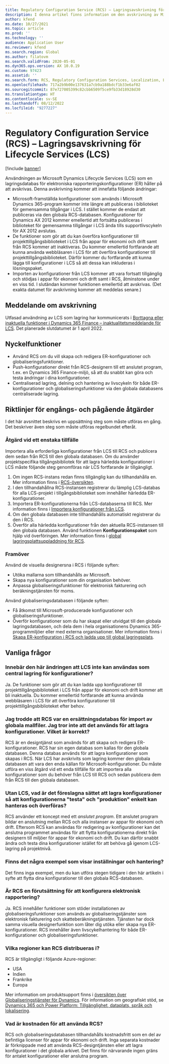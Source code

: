 ```yaml
---
title: Regulatory Configuration Service (RCS) – Lagringsavskrivning för Lifecycle Services (LCS)
description: I denna artikel finns information om den avskrivning av Microsoft Dynamics Lifecycle Services (LCS)-lagring som planerats som en del av sammanslagningen av den globala databasen för Regulatory Configuration Service (RCS).
author: kfend
ms.date: 10/27/2021
ms.topic: article
ms.prod: ''
ms.technology: ''
audience: Application User
ms.reviewer: kfend
ms.search.region: Global
ms.author: filatovm
ms.search.validFrom: 2020-05-01
ms.dyn365.ops.version: AX 10.0.19
ms.custom: 97423
ms.assetid: ''
ms.search.form: RCS, Regulatory Configuration Services, Localization, LCS storage, LCS storage deprecation
ms.openlocfilehash: 717a2b9b00e137631a7cb9a188bdcf1b33e6af02
ms.sourcegitcommit: 87e727005399c82cbb6509f5ce9fb33d18928d30
ms.translationtype: HT
ms.contentlocale: sv-SE
ms.lasthandoff: 08/12/2022
ms.locfileid: "9277227"
---
```

# <a name="regulatory-configuration-service-rcs--lifecycle-services-lcs-storage-deprecation"></a>Regulatory Configuration Service (RCS) – Lagringsavskrivning för Lifecycle Services (LCS)

[!include [banner](../includes/banner.md)]

Användningen av Microsoft Dynamics Lifecycle Services (LCS) som en lagringsdatabas för elektroniska rapporteringskonfigurationer (ER) håller på att avskrivas. Denna avskrivning kommer att innefatta följande ändringar:

- Microsoft-framställda konfigurationer som används i Microsoft Dynamics 365-program kommer inte längre att publiceras i biblioteket för gemensamma tillgångar i LCS. I stället kommer de endast att publiceras via den globala RCS-databasen. Konfigurationer för Dynamics AX 2012 kommer emellertid att fortsätta publiceras i biblioteket för gemensamma tillgångar i LCS ända tills supportlivscykeln för AX 2012 avslutas.
- De funktioner som gör att du kan överföra konfigurationer till projekttillgångsbiblioteket i LCS från appar för ekonomi och drift samt från RCS kommer att inaktiveras. Du kommer emellertid fortfarande att kunna använda webbläsaren i LCS för att överföra konfigurationer till projekttillgångsbiblioteket. Därför kommer du fortfarande att kunna lägga till konfigurationer i LCS så att dessa kan inkluderas i lösningspaket.
- Importen av konfigurationer från LCS kommer att vara fortsatt tillgänglig och stödjas i appar för ekonomi och drift samt i RCS, åtminstone under en viss tid. I slutändan kommer funktionen emellertid att avskrivas. (Det exakta datumet för avskrivning kommer att meddelas senare.)

## <a name="deprecation-notice"></a>Meddelande om avskrivning

Utfasad användning av LCS som lagring har kommunicerats i [Borttagna eller inaktuella funktioner i Dynamics 365 Finance – inaktualitetsmeddelande för LCS](../get-started/removed-deprecated-features-finance.md#features-removed-or-deprecated-in-the-finance-10017-release). Det planerade slutdatumet är 1 april 2022.

## <a name="key-features"></a>Nyckelfunktioner

- Använd RCS om du vill skapa och redigera ER-konfigurationer och globaliseringsfunktioner.
- Push-konfigurationer direkt från RCS-designern till ett anslutet program, t.ex. en Dynamics 365 Finance-miljö, så att du snabbt kan göra och testa ändringar i dina konfigurationer.
- Centraliserad lagring, delning och hantering av livscykeln för både ER-konfigurationer och globaliseringsfunktioner via den globala databasens centraliserade lagring.

## <a name="guidance-for-one-time-and-ongoing-actions"></a>Riktlinjer för engångs- och pågående åtgärder

I det här avsnittet beskrivs en uppsättning steg som måste utföras en gång. Det beskriver även steg som måste utföras regelbundet efteråt.

### <a name="one-time-action"></a>Åtgärd vid ett enstaka tillfälle

Importera alla erforderliga konfigurationer från LCS till RCS och publicera dem sedan från RCS till den globala databasen. Om du använder projektspecifika tillgångsbibliotek för att lagra härledda konfigurationer i LCS måste följande steg genomföras när LCS fortfarande är tillgängligt.

1. Om ingen RCS-instans redan finns tillgänglig kan du tillhandahålla en. Mer information finns i [RCS-översikten](rcs-overview.md).
2. I den tillhandahållna RCS-instansen registrerar du lämplig LCS-databas för alla LCS-projekt i tillgångsbiblioteket som innehåller härledda ER-konfigurationer.
3. Importera ER-konfigurationerna från LCS-databaserna till RCS. Mer information finns i [Importera konfigurationer från LCS](/dynamics365/fin-ops-core/dev-itpro/analytics/tasks/er-import-configuration-lifecycle-services).
4. Om den globala databasen inte tillhandahålls automatiskt registrerar du den i RCS.
5. Överför alla härledda konfigurationer från den aktuella RCS-instansen till den globala databasen. Använd funktionen **Konfigurationspaket** som hjälp vid överföringen. Mer information finns i [global lagringsplattsuppladdning för RCS](rcs-global-repo-upload.md).

### <a name="going-forward"></a>Framöver

Använd de visuella designersna i RCS i följande syften:

- Utöka mallarna som tillhandahålls av Microsoft.
- Skapa nya konfigurationer som din organisation behöver.
- Anpassa globaliseringsfunktioner för elektronisk fakturering och beräkningstjänsten för moms.

Använd globaliseringsdatabasen i följande syften:

- Få åtkomst till Microsoft-producerade konfigurationer och globaliseringsfunktioner.
- Överför konfigurationer som du har skapat eller utvidgat till den globala lagringsdatabasen, och dela dem i hela organisationens Dynamics 365-programmiljöer eller med externa organisationer. Mer information finns i [Skapa ER-konfiguration i RCS och ladda upp till global lagringsplats](rcs-global-repo-upload.md).

## <a name="frequently-asked-questions"></a>Vanliga frågor

### <a name="does-this-change-mean-that-lcs-cant-be-used-as-central-storage-for-configurations"></a>Innebär den här ändringen att LCS inte kan användas som central lagring för konfigurationer?

Ja. De funktioner som gör att du kan ladda upp konfigurationer till projekttillgångsbiblioteket i LCS från appar för ekonomi och drift kommer att bli inaktuella. Du kommer emellertid fortfarande att kunna använda webbläsaren i LCS för att överföra konfigurationer till projekttillgångsbiblioteket efter behov.

### <a name="i-thought-that-rcs-was-a-replacement-repository-for-importing-global-template-files-i-didnt-think-that-its-used-to-store-configurations-which-is-correct"></a>Jag trodde att RCS var en ersättningsdatabas för import av globala mallfiler. Jag tror inte att det används för att lagra konfigurationer. Vilket är korrekt?

RCS är en designtjänst som används för att skapa och redigera ER-konfigurationer. RCS har sin egen databas som kallas för den globala databasen. Denna databas används för att lagra konfigurationer som skapas i RCS. När LCS har avskrivits som lagring kommer den globala databasen att vara den enda källan för Microsoft-konfigurationer. Du måste utföra en viss åtgärd vid ett enda tillfälle för att importera alla konfigurationer som du behöver från LCS till RCS och sedan publicera dem från RCS till den globala databasen.

### <a name="without-lcs-what-is-the-suggested-way-to-store-configurations-so-that-test-and-production-configurations-can-easily-be-managed-and-transferred"></a>Utan LCS, vad är det föreslagna sättet att lagra konfigurationer så att konfigurationerna "testa" och "produktion" enkelt kan hanteras och överföras?

RCS använder ett koncept med ett *anslutet program*. Ett anslutet program bildar en anslutning mellan RCS och alla instanser av appar för ekonomi och drift. Eftersom RCS kan användas för redigering av konfigurationer kan det anslutna programmet användas för att flytta konfigurationerna direkt från designern till miljöer för appar för ekonomi och drift. Du kan därför snabbt ändra och testa dina konfigurationer istället för att behöva gå igenom LCS-lagring på projektnivå.

### <a name="are-there-any-examples-that-show-the-setup-and-management"></a>Finns det några exempel som visar inställningar och hantering?

Det finns inga exempel, men du kan utföra stegen tidigare i den här artikeln i syfte att flytta dina konfigurationer till den globala RCS-databasen.

### <a name="is-rcs-a-prerequisite-to-configure-electronic-reporting"></a>Är RCS en förutsättning för att konfigurera elektronisk rapportering?

Ja. RCS innehåller funktioner som stöder installationen av globaliseringsfunktioner som används av globaliseringstjänster som elektronisk fakturering och skatteberäkningstjänsten. Tjänsten har dock samma visuella designerfunktion som låter dig utöka eller skapa nya ER-konfigurationer. RCS innehåller även livscykelhantering för både ER-konfigurationer och globaliseringsfunktioner.

### <a name="which-regions-can-rcs-be-deployed-in"></a>Vilka regioner kan RCS distribueras i?

RCS är tillgängligt i följande Azure-regioner:

- USA
- Indien
- Frankrike
- Europa

Mer information om produktsupport finns i [översikten över Globaliseringstjänster för Dynamics](globalization-services-overview.md). För information om geografiskt stöd, se [Dynamics 365 och Power Platform: Tillgänglighet, dataplats, språk och lokalisering](https://aka.ms/rcs/D365Productavailabilityguide).

### <a name="whats-the-cost-of-using-rcs"></a>Vad är kostnaden för att använda RCS?

RCS och globaliseringsdatabasen tillhandahålls kostnadsfritt som en del av befintliga licenser för appar för ekonomi och drift. Inga separata kostnader är förknippade med att använda RCS-designtjänsten eller att lagra konfigurationer i det globala arkivet. Det finns för närvarande ingen gräns för antalet konfigurationer eller anslutna program.
